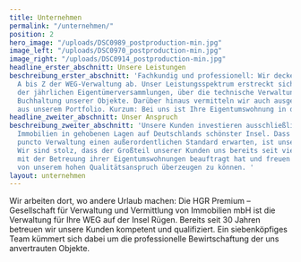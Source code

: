 ```yaml
---
title: Unternehmen
permalink: "/unternehmen/"
position: 2
hero_image: "/uploads/DSC0989_postproduction-min.jpg"
image_left: "/uploads/DSC0970_postproduction-min.jpg"
image_right: "/uploads/DSC0914_postproduction-min.jpg"
headline_erster_abschnitt: Unsere Leistungen
beschreibung_erster_abschnitt: 'Fachkundig und professionell: Wir decken das ganze
  A bis Z der WEG-Verwaltung ab. Unser Leistungsspektrum erstreckt sich von der Organisation
  der jährlichen Eigentümerversammlungen, über die technische Verwaltung bis hin zur
  Buchhaltung unserer Objekte. Darüber hinaus vermitteln wir auch ausgewählte Immobilien
  aus unserem Portfolio. Kurzum: Bei uns ist Ihre Eigentumswohnung in den besten Händen. '
headline_zweiter_abschnitt: Unser Anspruch
beschreibung_zweiter_abschnitt: 'Unsere Kunden investieren ausschließlich in exklusive
  Immobilien in gehobenen Lagen auf Deutschlands schönster Insel. Dass sie auch in
  puncto Verwaltung einen außerordentlichen Standard erwarten, ist unsere größte Motivation.
  Wir sind stolz, dass der Großteil unserer Kunden uns bereits seit vielen Jahren
  mit der Betreuung ihrer Eigentumswohnungen beauftragt hat und freuen uns, auch Sie
  von unserem hohen Qualitätsanspruch überzeugen zu können. '
layout: unternehmen
---
```


Wir arbeiten dort, wo andere Urlaub machen: Die HGR Premium – Gesellschaft für Verwaltung und Vermittlung von Immobilien mbH ist die Verwaltung für Ihre WEG auf der Insel Rügen. Bereits seit 30 Jahren betreuen wir unsere Kunden kompetent und qualifiziert. Ein siebenköpfiges Team kümmert sich dabei um die professionelle Bewirtschaftung der uns anvertrauten Objekte.  